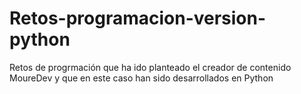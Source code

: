 # Retos-programacion-version-python
Retos de progrmación que ha ido planteado el creador de contenido MoureDev y que en este caso han sido desarrollados en Python
